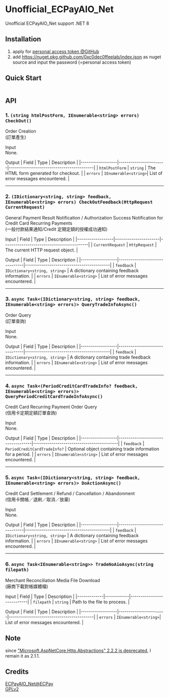 # Unofficial_ECPayAIO_Net
Unofficial ECPayAIO_Net support  .NET 8

## Installation

1. apply for [personal access token @GitHub](https://docs.github.com/en/packages/working-with-a-github-packages-registry/working-with-the-nuget-registry#installing-a-package)
2. add https://nuget.pkg.github.com/0xc0dec0ffeelab/index.json as nuget source and input the password (=personal access token)
   

## Quick Start
```cs


```
## API

### 1. `(string htmlPostForm, IEnumerable<string> errors) CheckOut()`
Order Creation \
(訂單產生)

Input \
None.

Output
| Field            | Type                  | Description                              |
|------------------|-----------------------|------------------------------------------|
| `htmlPostForm`   | `string`             | The HTML form generated for checkout.    |
| `errors`         | `IEnumerable<string>`| List of error messages encountered.      |

---

### 2. `(IDictionary<string, string> feedback, IEnumerable<string> errors) CheckOutFeedback(HttpRequest CurrentRequest)`
General Payment Result Notification / Authorization Success Notification for Credit Card Recurring Payments \
(一般付款結果通知/Credit 定期定額的授權成功通知)

Input
| Field            | Type                 | Description                              |
|------------------|----------------------|------------------------------------------|
| `CurrentRequest` | `HttpRequest`        | The current HTTP request object.         |

Output
| Field            | Type                          | Description                              |
|------------------|-------------------------------|------------------------------------------|
| `feedback`       | `IDictionary<string, string>` | A dictionary containing feedback information. |
| `errors`         | `IEnumerable<string>`         | List of error messages encountered.      |

---

### 3. `async Task<(IDictionary<string, string> feedback, IEnumerable<string> errors)> QueryTradeInfoAsync()`
Order Query \
(訂單查詢)

Input \
None.

Output
| Field            | Type                          | Description                              |
|------------------|-------------------------------|------------------------------------------|
| `feedback`       | `IDictionary<string, string>` | A dictionary containing trade feedback information. |
| `errors`         | `IEnumerable<string>`         | List of error messages encountered.      |

---

### 4. `async Task<(PeriodCreditCardTradeInfo? feedback, IEnumerable<string> errors)> QueryPeriodCreditCardTradeInfoAsync()`
Credit Card Recurring Payment Order Query \
(信用卡定期定額訂單查詢)

Input \
None.

Output
| Field            | Type                              | Description                              |
|------------------|-----------------------------------|------------------------------------------|
| `feedback`       | `PeriodCreditCardTradeInfo?`     | Optional object containing trade information for a period. |
| `errors`         | `IEnumerable<string>`            | List of error messages encountered.      |

---

### 5. `async Task<(IDictionary<string, string> feedback, IEnumerable<string> errors)> DoActionAsync()`
Credit Card Settlement / Refund / Cancellation / Abandonment \
(信用卡關帳／退刷／取消／放棄)

Input \
None.

Output
| Field            | Type                          | Description                              |
|------------------|-------------------------------|------------------------------------------|
| `feedback`       | `IDictionary<string, string>` | A dictionary containing feedback information. |
| `errors`         | `IEnumerable<string>`         | List of error messages encountered.      |

---
### 6. `async Task<IEnumerable<string>> TradeNoAioAsync(string filepath)`
Merchant Reconciliation Media File Download \
(廠商下載對帳媒體檔)

Input
| Field       | Type       | Description               |
|-------------|------------|---------------------------|
| `filepath`  | `string`   | Path to the file to process. |

Output
| Field            | Type                  | Description                              |
|------------------|-----------------------|------------------------------------------|
| `errors`         | `IEnumerable<string>`| List of error messages encountered.      |



## Note
since ["Microsoft.AspNetCore.Http.Abstractions" 2.2.2 is deprecated](https://www.nuget.org/packages/Microsoft.AspNetCore.Http.Abstractions), I remain it as 2.1.1.






## Credits
[ECPayAIO_Net@ECPay](https://github.com/ECPay/ECPayAIO_Net) \
[GPLv2](https://github.com/0xc0dec0ffeelab/Unofficial_ECPayAIO_Net/blob/main/LICENSE)
